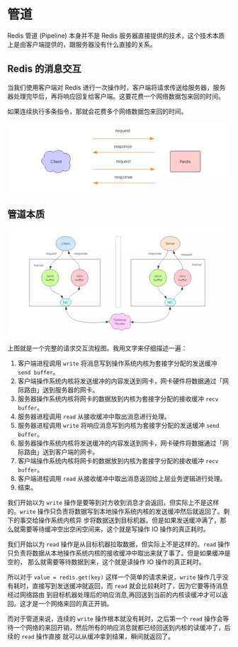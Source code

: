 # 管道
Redis 管道 (Pipeline) 本身并不是 Redis 服务器直接提供的技术，这个技术本质上是由客户端提供的，跟服务器没有什么直接的关系。

## Redis 的消息交互
当我们使用客户端对 Redis 进行一次操作时，客户端将请求传送给服务器，服务器处理完毕后，再将响应回复给客户端。这要花费一个网络数据包来回的时间。

如果连续执行多条指令，那就会花费多个网络数据包来回的时间。

![](../../imgs/redis-msgs.jpg)

## 管道本质
![](../../imgs/pipeline.jpg)

上图就是一个完整的请求交互流程图。我用文字来仔细描述一遍：

1. 客户端进程调用 `write` 将消息写到操作系统内核为套接字分配的发送缓冲 `send buffer`。
2. 客户端操作系统内核将发送缓冲的内容发送到网卡，网卡硬件将数据通过「网际路由」送到服务器的网卡。
3. 服务器操作系统内核将网卡的数据放到内核为套接字分配的接收缓冲 `recv buffer`。
4. 服务器进程调用 `read` 从接收缓冲中取出消息进行处理。
5. 服务器进程调用 `write` 将响应消息写到内核为套接字分配的发送缓冲 `send buffer`。
6. 服务器操作系统内核将发送缓冲的内容发送到网卡，网卡硬件将数据通过「网际路由」送到客户端的网卡。
7. 客户端操作系统内核将网卡的数据放到内核为套接字分配的接收缓冲 `recv buffer`。
8. 客户端进程调用 `read` 从接收缓冲中取出消息返回给上层业务逻辑进行处理。
9. 结束。

我们开始以为 `write` 操作是要等到对方收到消息才会返回，但实际上不是这样的。`write` 操作只负责将数据写到本地操作系统内核的发送缓冲然后就返回了。剩下的事交给操作系统内核异
步将数据送到目标机器。但是如果发送缓冲满了，那么就需要等待缓冲空出空闲空间来，这个就是写操作 IO 操作的真正耗时。

我们开始以为 `read` 操作是从目标机器拉取数据，但实际上不是这样的。`read` 操作只负责将数据从本地操作系统内核的接收缓冲中取出来就了事了。但是如果缓冲是空的，
那么就需要等待数据到来，这个就是读操作 IO 操作的真正耗时。

所以对于 `value = redis.get(key)` 这样一个简单的请求来说，`write` 操作几乎没有耗时，直接写到发送缓冲就返回，而 `read` 就会比较耗时了，因为它要等待消息经过网络路由
到目标机器处理后的响应消息,再回送到当前的内核读缓冲才可以返回。这才是一个网络来回的真正开销。

而对于管道来说，连续的 `write` 操作根本就没有耗时，之后第一个 `read` 操作会等待一个网络的来回开销，然后所有的响应消息就都已经回送到内核的读缓冲了，后续的 `read` 操作直接
就可以从缓冲拿到结果，瞬间就返回了。
